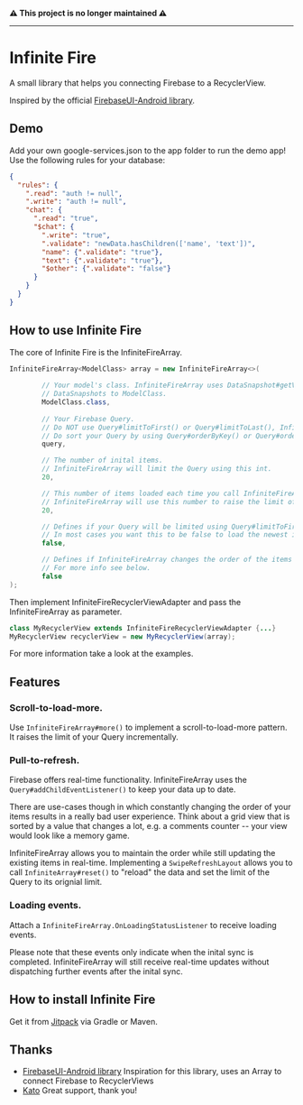 **⚠️ This project is no longer maintained ⚠️**

***

# Infinite Fire

A small library that helps you connecting Firebase to a RecyclerView.

Inspired by the official [FirebaseUI-Android library](https://github.com/firebase/FirebaseUI-Android). 

## Demo

Add your own google-services.json to the app folder to run the demo app!
Use the following rules for your database:
```json
{
  "rules": {
    ".read": "auth != null",
    ".write": "auth != null",
    "chat": {
      ".read": "true",
      "$chat": {
        ".write": "true",
        ".validate": "newData.hasChildren(['name', 'text'])",
        "name": {".validate": "true"},
        "text": {".validate": "true"},
        "$other": {".validate": "false"}
      }
    }
  }
}
```

## How to use Infinite Fire

The core of Infinite Fire is the InfiniteFireArray.
```java
InfiniteFireArray<ModelClass> array = new InfiniteFireArray<>(
        
        // Your model's class. InfiniteFireArray uses DataSnapshot#getValue(ModelClass.class) to marshal 
        // DataSnapshots to ModelClass.
        ModelClass.class,
        
        // Your Firebase Query.
        // Do NOT use Query#limitToFirst() or Query#limitToLast(), InfiniteFireArray will do that for you.
        // Do sort your Query by using Query#orderByKey() or Query#orderByString(String)
        query, 

        // The number of inital items.
        // InfiniteFireArray will limit the Query using this int.
        20,

        // This number of items loaded each time you call InfiniteFireArray.more().
        // InfiniteFireArray will use this number to raise the limit of the initial Query.
        20,

        // Defines if your Query will be limited using Query#limitToFirst() or Query#limitToLast()
        // In most cases you want this to be false to load the newest items first.
        false,

        // Defines if InfiniteFireArray changes the order of the items after the inital load.
        // For more info see below.
        false
);
```

Then implement InfiniteFireRecyclerViewAdapter and pass the InfiniteFireArray as parameter.
```java
class MyRecyclerView extends InfiniteFireRecyclerViewAdapter {...}
MyRecyclerView recyclerView = new MyRecyclerView(array);
```

For more information take a look at the examples.


## Features

### Scroll-to-load-more.
Use ```InfiniteFireArray#more()``` to implement a scroll-to-load-more pattern. 
It raises the limit of your Query incrementally.

### Pull-to-refresh.
Firebase offers real-time functionality. 
InfiniteFireArray uses the ```Query#addChildEventListener()``` to keep your data up to date.

There are use-cases though in which constantly changing the order of your items results in a really bad user experience. 
Think about a grid view that is sorted by a value that changes a lot, e.g. a comments counter -- your view would look like a memory game.

InfiniteFireArray allows you to maintain the order while still updating the existing items in real-time.
Implementing a ```SwipeRefreshLayout``` allows you to call ```InfiniteArray#reset()``` to "reload" the data and set the limit of the Query to its orignial limit.

### Loading events.
Attach a ```InfiniteFireArray.OnLoadingStatusListener``` to receive loading events. 

Please note that these events only indicate when the inital sync is completed. 
InfiniteFireArray will still receive real-time updates without dispatching further events after the inital sync.

## How to install Infinite Fire

Get it from [Jitpack](https://jitpack.io/#marcorei/Infinite-Fire/) via Gradle or Maven.

## Thanks
- [FirebaseUI-Android library](https://github.com/firebase/FirebaseUI-Android) Inspiration for this library, uses an Array to connect Firebase to RecyclerViews
- [Kato](https://twitter.com/katowulf) Great support, thank you!
